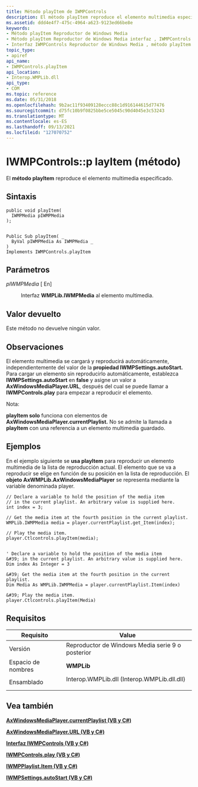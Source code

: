 ```yaml
---
title: Método playItem de IWMPControls
description: El método playItem reproduce el elemento multimedia especificado. | Método playItem de IWMPControls
ms.assetid: ddd4e4f7-475c-4964-a623-9123ed66be8e
keywords:
- Método playItem Reproductor de Windows Media
- Método playItem Reproductor de Windows Media interfaz , IWMPControls
- Interfaz IWMPControls Reproductor de Windows Media , método playItem
topic_type:
- apiref
api_name:
- IWMPControls.playItem
api_location:
- Interop.WMPLib.dll
api_type:
- COM
ms.topic: reference
ms.date: 05/31/2018
ms.openlocfilehash: 9b2ac11f93409128eccc88c1d916144615d77476
ms.sourcegitcommit: d75fc10b9f0825bbe5ce5045c90d4045e3c53243
ms.translationtype: MT
ms.contentlocale: es-ES
ms.lasthandoff: 09/13/2021
ms.locfileid: "127070752"
---
```

# <a name="iwmpcontrolsplayitem-method"></a>IWMPControls::p layItem (método)

El **método playItem** reproduce el elemento multimedia especificado.

## <a name="syntax"></a>Sintaxis


```CSharp
public void playItem(
  IWMPMedia pIWMPMedia
);
```


```VB

Public Sub playItem( _
  ByVal pIWMPMedia As IWMPMedia _
)
Implements IWMPControls.playItem
```





## <a name="parameters"></a>Parámetros

<dl> <dt>

*pIWMPMedia* \[ En\]
</dt> <dd>

Interfaz **WMPLib.IWMPMedia** al elemento multimedia.

</dd> </dl>

## <a name="return-value"></a>Valor devuelto

Este método no devuelve ningún valor.

## <a name="remarks"></a>Observaciones

El elemento multimedia se cargará y reproducirá automáticamente, independientemente del valor de la **propiedad IWMPSettings.autoStart.** Para cargar un elemento sin reproducirlo automáticamente, establezca **IWMPSettings.autoStart** en **false** y asigne un valor a **AxWindowsMediaPlayer.URL**, después del cual se puede llamar a **IWMPControls.play** para empezar a reproducir el elemento.

Nota:

**playItem solo** funciona con elementos de **AxWindowsMediaPlayer.currentPlaylist.** No se admite la llamada a **playItem** con una referencia a un elemento multimedia guardado.

## <a name="examples"></a>Ejemplos

En el ejemplo siguiente se **usa playItem** para reproducir un elemento multimedia de la lista de reproducción actual. El elemento que se va a reproducir se elige en función de su posición en la lista de reproducción. El **objeto AxWMPLib.AxWindowsMediaPlayer** se representa mediante la variable denominada player.


```CSharp
// Declare a variable to hold the position of the media item 
// in the current playlist. An arbitrary value is supplied here.
int index = 3;

// Get the media item at the fourth position in the current playlist.
WMPLib.IWMPMedia media = player.currentPlaylist.get_Item(index);

// Play the media item.
player.Ctlcontrols.playItem(media);
```


```VB

' Declare a variable to hold the position of the media item 
&#39; in the current playlist. An arbitrary value is supplied here.
Dim index As Integer = 3

&#39; Get the media item at the fourth position in the current playlist.
Dim Media As WMPLib.IWMPMedia = player.currentPlaylist.Item(index)

&#39; Play the media item.
player.Ctlcontrols.playItem(Media)
```





## <a name="requirements"></a>Requisitos



| Requisito | Value |
|----------------------|------------------------------------------------------------------------------------------------------------------------|
| Versión<br/>   | Reproductor de Windows Media serie 9 o posterior<br/>                                                                      |
| Espacio de nombres<br/> | **WMPLib**<br/>                                                                                                  |
| Ensamblado<br/>  | <dl> <dt>Interop.WMPLib.dll (Interop.WMPLib.dll.dll)</dt> </dl> |



## <a name="see-also"></a>Vea también

<dl> <dt>

[**AxWindowsMediaPlayer.currentPlaylist (VB y C#)**](axwmplib-axwindowsmediaplayer-currentplaylist--vb-and-c.md)
</dt> <dt>

[**AxWindowsMediaPlayer.URL (VB y C#)**](axwmplib-axwindowsmediaplayer-url--vb-and-c.md)
</dt> <dt>

[**Interfaz IWMPControls (VB y C#)**](iwmpcontrols--vb-and-c.md)
</dt> <dt>

[**IWMPControls.play (VB y C#)**](wmplibiwmpcontrols-iwmpcontrols-play--vb-and-c.md)
</dt> <dt>

[**IWMPPlaylist.Item (VB y C#)**](iwmpplaylist-item--vb-and-c.md)
</dt> <dt>

[**IWMPSettings.autoStart (VB y C#)**](wmplibiwmpsettings-iwmpsettings-autostart--vb-and-c.md)
</dt> </dl>

 

 





